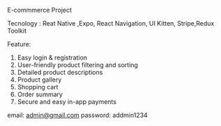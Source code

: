 E-commmerce Project 

Tecnology : Reat Native ,Expo, React Navigation, UI Kitten, Stripe,Redux Toolkit

Feature: 
1. Easy login & registration
2. User-friendly product filtering and sorting
3. Detailed product descriptions
4. Product gallery
5. Shopping cart
6. Order summary
7. Secure and easy in-app payments

email: admin@gmail.com
password: addmin1234
